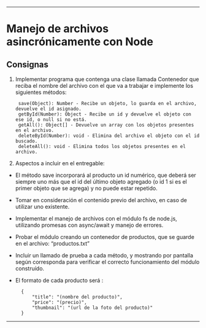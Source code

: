 ***
# Manejo de archivos asincrónicamente con Node

## Consignas

1) Implementar programa que contenga una clase llamada Contenedor que reciba el nombre del archivo con el que va a trabajar e implemente los siguientes métodos:

        save(Object): Number - Recibe un objeto, lo guarda en el archivo, devuelve el id asignado.
        getById(Number): Object - Recibe un id y devuelve el objeto con ese id, o null si no está.
        getAll(): Object[] - Devuelve un array con los objetos presentes en el archivo.
        deleteById(Number): void - Elimina del archivo el objeto con el id buscado.
        deleteAll(): void - Elimina todos los objetos presentes en el archivo.
2) Aspectos a incluir en el entregable:

* El método save incorporará al producto un id numérico, que deberá ser siempre uno más que el id del último objeto agregado (o id 1 si es el primer objeto que se agrega) y no puede estar repetido.

* Tomar en consideración el contenido previo del archivo, en caso de utilizar uno existente.

* Implementar el manejo de archivos con el módulo fs de node.js, utilizando promesas con async/await y manejo de errores.

* Probar el módulo creando un contenedor de productos, que se guarde en el archivo: “productos.txt”

* Incluir un llamado de prueba a cada método, y mostrando por pantalla según corresponda para verificar el correcto funcionamiento del módulo construído.

* El formato de cada producto será :

        {
            "title": "(nombre del producto)",
            "price": "(precio)",
            "thumbnail": "(url de la foto del producto)"
        }
***